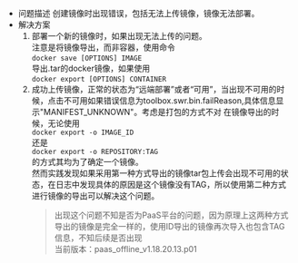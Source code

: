 -   问题描述
    创建镜像时出现错误，包括无法上传镜像，镜像无法部署。
-   解决方案    
    1.  部署一个新的镜像时，如果出现无法上传的问题。  
        注意是将镜像导出，而非容器，使用命令  
        ```docker save [OPTIONS] IMAGE```  
        导出.tar的docker镜像，如果使用  
        ```docker export [OPTIONS] CONTAINER```      
    2.  成功上传镜像，正常的状态为“远端部署”或者“可用”，当出现不可用的时候，点击不可用如果错误信息为toolbox.swr.bin.failReason,具体信息显示"MANIFEST_UNKNOWN"。考虑是打包的方式不对
        在镜像导出的时候，无论使用  
        ```docker export -o IMAGE_ID```  
        还是  
        ```docker export -o REPOSITORY:TAG```  
        的方式其均为了确定一个镜像。  
        然而实践发现如果采用第一种方式导出的镜像tar包上传会出现不可用的状态，在日志中发现具体的原因是这个镜像没有TAG，所以使用第二种方式进行镜像的导出可以解决这个问题。
        > 出现这个问题不知是否为PaaS平台的问题，因为原理上这两种方式导出的镜像是完全一样的，使用ID导出的镜像再次导入也包含TAG信息，不知后续是否出现  
        > 当前版本：paas_offline_v1.18.20.13.p01
